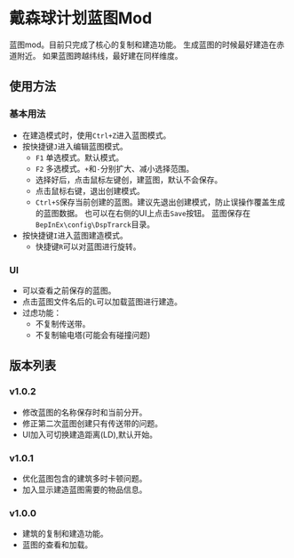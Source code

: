 # 戴森球计划蓝图Mod
蓝图mod。目前只完成了核心的复制和建造功能。
生成蓝图的时候最好建造在赤道附近。
如果蓝图跨越纬线，最好建在同样维度。

## 使用方法
### 基本用法
- 在建造模式时，使用`Ctrl+Z`进入蓝图模式。
- 按快捷键`J`进入编辑蓝图模式。
  - `F1` 单选模式。默认模式。
  - `F2` 多选模式。`+`和`-`分别扩大、减小选择范围。
  - 选择好后，点击鼠标左键创，建蓝图，默认不会保存。
  - 点击鼠标右键，退出创建模式。
  - `Ctrl+S`保存当前创建的蓝图。建议先退出创建模式，防止误操作覆盖生成的蓝图数据。
    也可以在右侧的UI上点击`Save`按钮。
    蓝图保存在`BepInEx\config\DspTrarck`目录。
- 按快捷键`I`进入蓝图建造模式。
  - 快捷键`R`可以对蓝图进行旋转。
  
### UI
- 可以查看之前保存的蓝图。
- 点击蓝图文件名后的`L`可以加载蓝图进行建造。
- 过虑功能：
  - 不复制传送带。
  - 不复制输电塔(可能会有碰撞问题)

## 版本列表

### v1.0.2
- 修改蓝图的名称保存时和当前分开。
- 修正第二次蓝图创建只有传送带的问题。
- UI加入可切换建造距离(LD),默认开始。

### v1.0.1
- 优化蓝图包含的建筑多时卡顿问题。
- 加入显示建造蓝图需要的物品信息。

### v1.0.0
- 建筑的复制和建造功能。
- 蓝图的查看和加载。